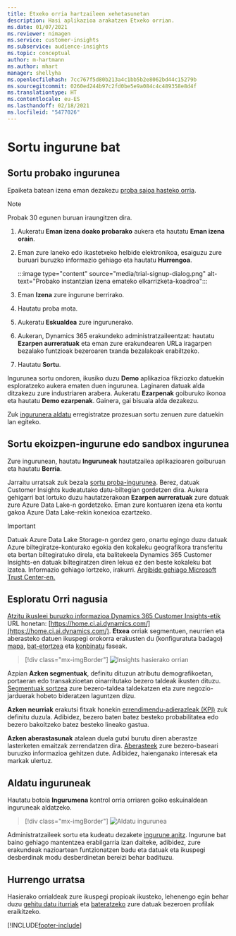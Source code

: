 ```yaml
---
title: Etxeko orria hartzaileen xehetasunetan
description: Hasi aplikazioa arakatzen Etxeko orrian.
ms.date: 01/07/2021
ms.reviewer: nimagen
ms.service: customer-insights
ms.subservice: audience-insights
ms.topic: conceptual
author: m-hartmann
ms.author: mhart
manager: shellyha
ms.openlocfilehash: 7cc767f5d80b213a4c1bb5b2e8062bd44c15279b
ms.sourcegitcommit: 0260ed244b97c2fd0be5e9a084c4c489358e8d4f
ms.translationtype: HT
ms.contentlocale: eu-ES
ms.lasthandoff: 02/18/2021
ms.locfileid: "5477026"
---
```

# <a name="create-a-new-environment"></a>Sortu ingurune bat

## <a name="create-a-trial-environment"></a>Sortu probako ingurunea

Epaiketa batean izena eman dezakezu [proba saioa hasteko orria](https://dynamics.microsoft.com/get-started/free-trial/?appname=customerinsights). 

> [!NOTE]
> Probak 30 egunen buruan iraungitzen dira.

1. Aukeratu **Eman izena doako probarako** aukera eta hautatu **Eman izena orain**.

1. Eman zure laneko edo ikastetxeko helbide elektronikoa, esaiguzu zure buruari buruzko informazio gehiago eta hautatu **Hurrengoa**.

   :::image type="content" source="media/trial-signup-dialog.png" alt-text="Probako instantzian izena emateko elkarrizketa-koadroa":::

1. Eman **Izena** zure ingurune berrirako. 

1. Hautatu proba mota.

1. Aukeratu **Eskualdea** zure ingurunerako.

1. Aukeran, Dynamics 365 erakundeko administratzaileentzat: hautatu **Ezarpen aurreratuak** eta eman zure erakundearen URLa iragarpen bezalako funtzioak bezeroaren txanda bezalakoak erabiltzeko.

1. Hautatu **Sortu**. 

Ingurunea sortu ondoren, ikusiko duzu **Demo** aplikazioa fikziozko datuekin esploratzeko aukera ematen duen ingurunea. Laginaren datuak alda ditzakezu zure industriaren arabera. Aukeratu **Ezarpenak** goiburuko ikonoa eta hautatu **Demo ezarpenak**. Gainera, gai bisuala alda dezakezu. 

Zuk [ingurunera aldatu](#switch-environments) erregistratze prozesuan sortu zenuen zure datuekin lan egiteko.

## <a name="create-a-new-production-or-sandbox-environment"></a>Sortu ekoizpen-ingurune edo sandbox ingurunea

Zure ingurunean, hautatu **Inguruneak** hautatzailea aplikazioaren goiburuan eta hautatu **Berria**.

Jarraitu urratsak zuk bezala [sortu proba-ingurunea](#create-a-trial-environment). Berez, datuak Customer Insights kudeatutako datu-biltegian gordetzen dira. Aukera gehigarri bat lortuko duzu hautatzerakoan **Ezarpen aurreratuak** zure datuak zure Azure Data Lake-n gordetzeko. Eman zure kontuaren izena eta kontu gakoa Azure Data Lake-rekin konexioa ezartzeko. 

> [!IMPORTANT]
> Datuak Azure Data Lake Storage-n gordez gero, onartu egingo duzu datuak Azure biltegiratze-konturako egokia den kokaleku geografikora transferitu eta bertan biltegiratuko direla, eta balitekeela Dynamics 365 Customer Insights-en datuak biltegiratzen diren lekua ez den beste kokaleku bat izatea. Informazio gehiago lortzeko, irakurri. [Argibide gehiago Microsoft Trust Center-en.](https://www.microsoft.com/trust-center)

## <a name="explore-the-home-page"></a>Esploratu Orri nagusia

[Atzitu ikusleei buruzko informazioa Dynamics 365 Customer Insights-etik](https://home.ci.ai.dynamics.com/) URL honetan: [https://home.ci.ai.dynamics.com/](https://home.ci.ai.dynamics.com/).
**Etxea** orriak segmentuen, neurrien eta aberasteko datuen ikuspegi orokorra erakusten du (konfiguratuta badago) [mapa](map-entities.md), [bat-etortzea](match-entities.md) eta [konbinatu](merge-entities.md) faseak.

> [!div class="mx-imgBorder"] 
> ![Insights hasierako orrian](media/home-page-insights.png "Insights hasierako orrian")

Azpian **Azken segmentuak**, definitu dituzun atributu demografikoetan, portaeran edo transakzioetan oinarritutako bezero taldeak ikusten dituzu. [Segmentuak sortzea](segments.md) zure bezero-taldea taldekatzen eta zure negozio-jarduerak hobeto bideratzen laguntzen dizu.

**Azken neurriak** erakutsi fitxak honekin [errendimendu-adierazleak (KPI)](measures.md) zuk definitu duzula. Adibidez, bezero baten batez besteko probabilitatea edo bezero bakoitzeko batez besteko lineako gastua.

**Azken aberastasunak** atalean duela gutxi burutu diren aberastze lasterketen emaitzak zerrendatzen dira. [Aberasteek](enrichment-hub.md) zure bezero-baseari buruzko informazioa gehitzen dute. Adibidez, haienganako interesak eta markak ulertuz.

## <a name="switch-environments"></a>Aldatu inguruneak

Hautatu botoia **Ingurumena** kontrol orria orriaren goiko eskuinaldean inguruneak aldatzeko.

> [!div class="mx-imgBorder"] 
> ![Aldatu ingurunea](media/home-page-environment-switcher.png "Aldatu ingurunea")

Administratzaileek sortu eta kudeatu dezakete [ingurune anitz](manage-environments.md). Ingurune bat baino gehiago mantentzea erabilgarria izan daiteke, adibidez, zure erakundeak nazioartean funtzionatzen badu eta datuak eta ikuspegi desberdinak modu desberdinetan bereizi behar badituzu.

## <a name="next-step"></a>Hurrengo urratsa

Hasierako orrialdeak zure ikuspegi propioak ikusteko, lehenengo egin behar duzu [gehitu datu iturriak](data-sources.md) eta [bateratzeko](data-unification.md) zure datuak bezeroen profilak eraikitzeko.


[!INCLUDE[footer-include](../includes/footer-banner.md)]